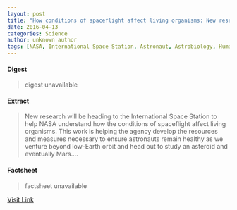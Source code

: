 ```yaml
---
layout: post
title: "How conditions of spaceflight affect living organisms: New research headed to space station"
date: 2016-04-13
categories: Science
author: unknown author
tags: [NASA, International Space Station, Astronaut, Astrobiology, Human Research Program, Micro-g environment, Spaceflight, Human mission to Mars, Research, Biology, Science, Microorganism, Outer space]
---
```



#### Digest
>digest unavailable

#### Extract
>New research will be heading to the International Space Station to help NASA understand how the conditions of spaceflight affect living organisms. This work is helping the agency develop the resources and measures necessary to ensure astronauts remain healthy as we venture beyond low-Earth orbit and head out to study an asteroid and eventually Mars....

#### Factsheet
>factsheet unavailable

[Visit Link](http://feeds.sciencedaily.com/~r/sciencedaily/~3/R4hda-6Ivlw/150210132702.htm)


